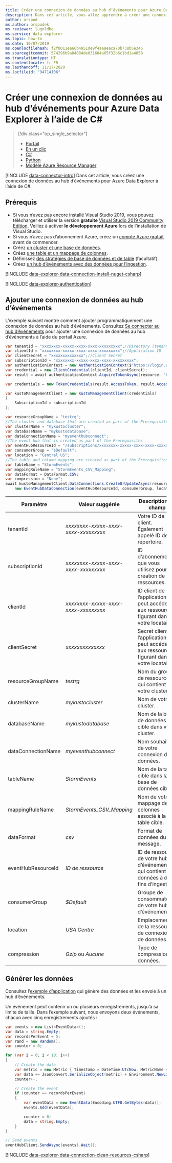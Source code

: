 ```yaml
---
title: Créer une connexion de données au hub d’événements pour Azure Data Explorer à l’aide de C#
description: Dans cet article, vous allez apprendre à créer une connexion de données au hub d’événements pour Azure Data Explorer à l’aide de C#.
author: orspod
ms.author: orspodek
ms.reviewer: lugoldbe
ms.service: data-explorer
ms.topic: how-to
ms.date: 10/07/2019
ms.openlocfilehash: f2f0011ea66b4951de9f4aa9eaca70b738b5e346
ms.sourcegitcommit: 574296b9a84084de031684a65f32b6c1bd1a4858
ms.translationtype: HT
ms.contentlocale: fr-FR
ms.lasthandoff: 11/17/2020
ms.locfileid: "94714106"
---
```

# <a name="create-an-event-hub-data-connection-for-azure-data-explorer-by-using-c"></a>Créer une connexion de données au hub d’événements pour Azure Data Explorer à l’aide de C#

> [!div class="op_single_selector"]
> * [Portail](ingest-data-event-hub.md)
> * [En un clic](one-click-event-hub.md)
> * [C#](data-connection-event-hub-csharp.md)
> * [Python](data-connection-event-hub-python.md)
> * [Modèle Azure Resource Manager](data-connection-event-hub-resource-manager.md)

[!INCLUDE [data-connector-intro](includes/data-connector-intro.md)]
Dans cet article, vous créez une connexion de données au hub d’événements pour Azure Data Explorer à l’aide de C#.

## <a name="prerequisites"></a>Prérequis

* Si vous n’avez pas encore installé Visual Studio 2019, vous pouvez télécharger et utiliser la version **gratuite** [Visual Studio 2019 Community Edition](https://www.visualstudio.com/downloads/). Veillez à activer **le développement Azure** lors de l’installation de Visual Studio.
* Si vous n’avez pas d’abonnement Azure, créez un [compte Azure gratuit](https://azure.microsoft.com/free/) avant de commencer.
* Créez [un cluster et une base de données](create-cluster-database-csharp.md).
* Créez [une table et un mappage de colonnes](./net-sdk-ingest-data.md#create-a-table-on-your-test-cluster).
* Définissez [des stratégies de base de données et de table](database-table-policies-csharp.md) (facultatif).
* Créez [un hub d’événements avec des données pour l’ingestion](ingest-data-event-hub.md#create-an-event-hub). 

[!INCLUDE [data-explorer-data-connection-install-nuget-csharp](includes/data-explorer-data-connection-install-nuget-csharp.md)]

[!INCLUDE [data-explorer-authentication](includes/data-explorer-authentication.md)]

## <a name="add-an-event-hub-data-connection"></a>Ajouter une connexion de données au hub d’événements

L’exemple suivant montre comment ajouter programmatiquement une connexion de données au hub d’événements. Consultez [Se connecter au hub d’événements](ingest-data-event-hub.md#connect-to-the-event-hub) pour ajouter une connexion de données au hub d’événements à l’aide du portail Azure.

```csharp
var tenantId = "xxxxxxxx-xxxxx-xxxx-xxxx-xxxxxxxxx";//Directory (tenant) ID
var clientId = "xxxxxxxx-xxxxx-xxxx-xxxx-xxxxxxxxx";//Application ID
var clientSecret = "xxxxxxxxxxxxxx";//Client Secret
var subscriptionId = "xxxxxxxx-xxxxx-xxxx-xxxx-xxxxxxxxx";
var authenticationContext = new AuthenticationContext($"https://login.windows.net/{tenantId}");
var credential = new ClientCredential(clientId, clientSecret);
var result = await authenticationContext.AcquireTokenAsync(resource: "https://management.core.windows.net/", clientCredential: credential);

var credentials = new TokenCredentials(result.AccessToken, result.AccessTokenType);

var kustoManagementClient = new KustoManagementClient(credentials)
{
    SubscriptionId = subscriptionId
};

var resourceGroupName = "testrg";
//The cluster and database that are created as part of the Prerequisites
var clusterName = "mykustocluster";
var databaseName = "mykustodatabase";
var dataConnectionName = "myeventhubconnect";
//The event hub that is created as part of the Prerequisites
var eventHubResourceId = "/subscriptions/xxxxxxxx-xxxxx-xxxx-xxxx-xxxxxxxxx/resourceGroups/xxxxxx/providers/Microsoft.EventHub/namespaces/xxxxxx/eventhubs/xxxxxx";
var consumerGroup = "$Default";
var location = "Central US";
//The table and column mapping are created as part of the Prerequisites
var tableName = "StormEvents";
var mappingRuleName = "StormEvents_CSV_Mapping";
var dataFormat = DataFormat.CSV;
var compression = "None";
await kustoManagementClient.DataConnections.CreateOrUpdateAsync(resourceGroupName, clusterName, databaseName, dataConnectionName, 
    new EventHubDataConnection(eventHubResourceId, consumerGroup, location: location, tableName: tableName, mappingRuleName: mappingRuleName, dataFormat: dataFormat, compression: compression));
```

|**Paramètre** | **Valeur suggérée** | **Description du champ**|
|---|---|---|
| tenantId | *xxxxxxxx-xxxxx-xxxx-xxxx-xxxxxxxxx* | Votre ID de client. Également appelé ID de répertoire.|
| subscriptionId | *xxxxxxxx-xxxxx-xxxx-xxxx-xxxxxxxxx* | ID d’abonnement que vous utilisez pour la création de ressources.|
| clientId | *xxxxxxxx-xxxxx-xxxx-xxxx-xxxxxxxxx* | ID client de l’application qui peut accéder aux ressources figurant dans votre locataire.|
| clientSecret | *xxxxxxxxxxxxxx* | Secret client de l’application qui peut accéder aux ressources figurant dans votre locataire.|
| resourceGroupName | *testrg* | Nom du groupe de ressources qui contient votre cluster.|
| clusterName | *mykustocluster* | Nom de votre cluster.|
| databaseName | *mykustodatabase* | Nom de la base de données cible dans votre cluster.|
| dataConnectionName | *myeventhubconnect* | Nom souhaité de votre connexion de données.|
| tableName | *StormEvents* | Nom de la table cible dans la base de données cible.|
| mappingRuleName | *StormEvents_CSV_Mapping* | Nom de votre mappage de colonnes associé à la table cible.|
| dataFormat | *csv* | Format de données du message.|
| eventHubResourceId | *ID de ressource* | ID de ressource de votre hub d’événements qui contient les données à des fins d’ingestion. |
| consumerGroup | *$Default* | Groupe de consommateurs de votre hub d’événements.|
| location | *USA Centre* | Emplacement de la ressource de connexion de données.|
| compression | *Gzip* ou *Aucune* | Type de compression de données. |

## <a name="generate-data"></a>Générer les données

Consultez l’[exemple d’application](https://github.com/Azure-Samples/event-hubs-dotnet-ingest) qui génère des données et les envoie à un hub d’événements.

Un événement peut contenir un ou plusieurs enregistrements, jusqu’à sa limite de taille. Dans l’exemple suivant, nous envoyons deux événements, chacun avec cinq enregistrements ajoutés :

```csharp
var events = new List<EventData>();
var data = string.Empty;
var recordsPerEvent = 5;
var rand = new Random();
var counter = 0;

for (var i = 0; i < 10; i++)
{
    // Create the data
    var metric = new Metric { Timestamp = DateTime.UtcNow, MetricName = "Temperature", Value = rand.Next(-30, 50) }; 
    var data += JsonConvert.SerializeObject(metric) + Environment.NewLine;
    counter++;

    // Create the event
    if (counter == recordsPerEvent)
    {
        var eventData = new EventData(Encoding.UTF8.GetBytes(data));
        events.Add(eventData);

        counter = 0;
        data = string.Empty;
    }
}

// Send events
eventHubClient.SendAsync(events).Wait();
```

[!INCLUDE [data-explorer-data-connection-clean-resources-csharp](includes/data-explorer-data-connection-clean-resources-csharp.md)]